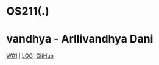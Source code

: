 # OS211(.)
# vandhya - Arllivandhya Dani

[W01](w01) |
[LOG](TXT/mylog.txt)|
[GitHub](https://github.com/vandhya/os211)
